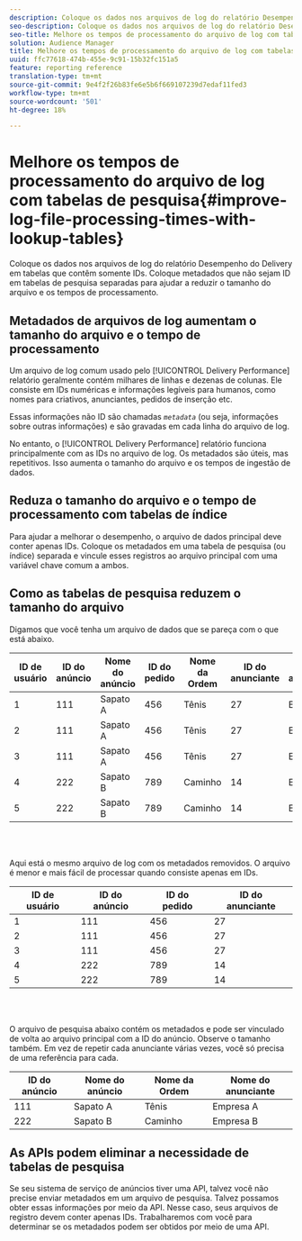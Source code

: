 ```yaml
---
description: Coloque os dados nos arquivos de log do relatório Desempenho do Delivery em tabelas que contêm somente IDs. Coloque metadados que não sejam ID em tabelas de pesquisa separadas para ajudar a reduzir o tamanho do arquivo e os tempos de processamento.
seo-description: Coloque os dados nos arquivos de log do relatório Desempenho do Delivery em tabelas que contêm somente IDs. Coloque metadados que não sejam ID em tabelas de pesquisa separadas para ajudar a reduzir o tamanho do arquivo e os tempos de processamento.
seo-title: Melhore os tempos de processamento do arquivo de log com tabelas de pesquisa
solution: Audience Manager
title: Melhore os tempos de processamento do arquivo de log com tabelas de pesquisa
uuid: ffc77618-474b-455e-9c91-15b32fc151a5
feature: reporting reference
translation-type: tm+mt
source-git-commit: 9e4f2f26b83fe6e5b6f669107239d7edaf11fed3
workflow-type: tm+mt
source-wordcount: '501'
ht-degree: 18%

---
```



# Melhore os tempos de processamento do arquivo de log com tabelas de pesquisa{#improve-log-file-processing-times-with-lookup-tables}

Coloque os dados nos arquivos de log do relatório Desempenho do Delivery em tabelas que contêm somente IDs. Coloque metadados que não sejam ID em tabelas de pesquisa separadas para ajudar a reduzir o tamanho do arquivo e os tempos de processamento.

<!-- 

c_lookup_tables.xml

 -->

## Metadados de arquivos de log aumentam o tamanho do arquivo e o tempo de processamento

Um arquivo de log comum usado pelo [!UICONTROL Delivery Performance] relatório geralmente contém milhares de linhas e dezenas de colunas. Ele consiste em IDs numéricas e informações legíveis para humanos, como nomes para criativos, anunciantes, pedidos de inserção etc.

Essas informações não ID são chamadas *`metadata`* (ou seja, informações sobre outras informações) e são gravadas em cada linha do arquivo de log.

No entanto, o [!UICONTROL Delivery Performance] relatório funciona principalmente com as IDs no arquivo de log. Os metadados são úteis, mas repetitivos. Isso aumenta o tamanho do arquivo e os tempos de ingestão de dados.

## Reduza o tamanho do arquivo e o tempo de processamento com tabelas de índice

Para ajudar a melhorar o desempenho, o arquivo de dados principal deve conter apenas IDs. Coloque os metadados em uma tabela de pesquisa (ou índice) separada e vincule esses registros ao arquivo principal com uma variável chave comum a ambos.

## Como as tabelas de pesquisa reduzem o tamanho do arquivo

Digamos que você tenha um arquivo de dados que se pareça com o que está abaixo.

| ID de usuário | ID do anúncio | Nome do anúncio | ID do pedido | Nome da Ordem | ID do anunciante | Nome do anunciante |
|---|---|---|---|---|---|---|
| 1 | 111 | Sapato A | 456 | Tênis | 27 | Empresa A |
| 2 | 111 | Sapato A | 456 | Tênis | 27 | Empresa A |
| 3 | 111 | Sapato A | 456 | Tênis | 27 | Empresa A |
| 4 | 222 | Sapato B | 789 | Caminho | 14 | Empresa B |
| 5 | 222 | Sapato B | 789 | Caminho | 14 | Empresa B |

<br> 

Aqui está o mesmo arquivo de log com os metadados removidos. O arquivo é menor e mais fácil de processar quando consiste apenas em IDs.

| ID de usuário | ID do anúncio | ID do pedido | ID do anunciante |
|---|---|---|---|
| 1 | 111 | 456 | 27 |
| 2 | 111 | 456 | 27 |
| 3 | 111 | 456 | 27 |
| 4 | 222 | 789 | 14 |
| 5 | 222 | 789 | 14 |

<br> 

O arquivo de pesquisa abaixo contém os metadados e pode ser vinculado de volta ao arquivo principal com a ID do anúncio. Observe o tamanho também. Em vez de repetir cada anunciante várias vezes, você só precisa de uma referência para cada.

| ID do anúncio | Nome do anúncio | Nome da Ordem | Nome do anunciante |
|---|---|---|---|
| 111 | Sapato A | Tênis | Empresa A |
| 222 | Sapato B | Caminho | Empresa B |

## As APIs podem eliminar a necessidade de tabelas de pesquisa

Se seu sistema de serviço de anúncios tiver uma API, talvez você não precise enviar metadados em um arquivo de pesquisa. Talvez possamos obter essas informações por meio da API. Nesse caso, seus arquivos de registro devem conter apenas IDs. Trabalharemos com você para determinar se os metadados podem ser obtidos por meio de uma API.
